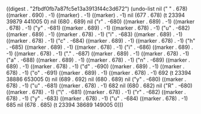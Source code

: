 
((digest . "2fbdf0fb7a87fc5e13a3913f44c3d672") (undo-list nil ("
" . 678) ((marker . 690) . -1) ((marker) . -1) ((marker) . -1) nil (677 . 678) (t 23394 39879 441005 0) nil (680 . 689) nil ("r" . -680) ((marker . 689) . -1) ((marker . 678) . -1) ("y" . -681) ((marker . 689) . -1) ((marker . 678) . -1) ("u" . -682) ((marker . 689) . -1) ((marker . 678) . -1) ("i" . -683) ((marker . 689) . -1) ((marker . 678) . -1) ("c" . -684) ((marker . 689) . -1) ((marker . 678) . -1) ("h" . -685) ((marker . 689) . -1) ((marker . 678) . -1) ("i" . -686) ((marker . 689) . -1) ((marker . 678) . -1) ("." . -687) ((marker . 689) . -1) ((marker . 678) . -1) ("a" . -688) ((marker . 689) . -1) ((marker . 678) . -1) ("n" . -689) ((marker . 689) . -1) ((marker . 678) . -1) ("d" . -690) ((marker . 689) . -1) ((marker . 678) . -1) ("o" . -691) ((marker . 689) . -1) ((marker . 678) . -1) 692 (t 23394 38886 653005 0) nil (689 . 692) nil (680 . 689) nil ("y" . -680) ((marker . 678) . -1) ("u" . -681) ((marker . 678) . -1) 682 nil (680 . 682) nil ("R" . -680) ((marker . 678) . -1) ("\\" . -681) ((marker . 678) . -1) ("r" . -682) ((marker . 678) . -1) ("y" . -683) ((marker . 678) . -1) ("u" . -684) ((marker . 678) . -1) 685 nil (678 . 685) (t 23394 38689 149005 0)))
